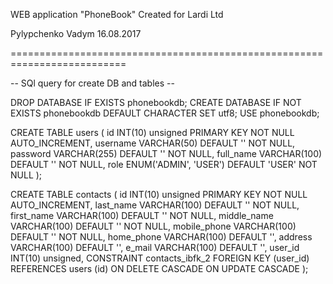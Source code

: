 WEB application "PhoneBook"
Created for Lardi Ltd

Pylypchenko Vadym
16.08.2017

==========================================================================


--  SQl query for create DB and tables --

DROP DATABASE IF EXISTS phonebookdb;
CREATE DATABASE IF NOT EXISTS phonebookdb
DEFAULT CHARACTER SET utf8;
USE phonebookdb;


CREATE TABLE users
(
  id INT(10) unsigned PRIMARY KEY NOT NULL AUTO_INCREMENT,
  username VARCHAR(50) DEFAULT '' NOT NULL,
  password VARCHAR(255) DEFAULT '' NOT NULL,
  full_name VARCHAR(100) DEFAULT '' NOT NULL,
  role ENUM('ADMIN', 'USER') DEFAULT 'USER' NOT NULL
);


CREATE TABLE contacts
(
  id INT(10) unsigned PRIMARY KEY NOT NULL AUTO_INCREMENT,
  last_name VARCHAR(100) DEFAULT '' NOT NULL,
  first_name VARCHAR(100) DEFAULT '' NOT NULL,
  middle_name VARCHAR(100) DEFAULT '' NOT NULL,
  mobile_phone VARCHAR(100) DEFAULT '' NOT NULL,
  home_phone VARCHAR(100) DEFAULT '',
  address VARCHAR(100) DEFAULT '',
  e_mail VARCHAR(100) DEFAULT '',
  user_id INT(10) unsigned,
  CONSTRAINT contacts_ibfk_2 FOREIGN KEY (user_id) REFERENCES users (id) ON DELETE CASCADE ON UPDATE CASCADE
);
